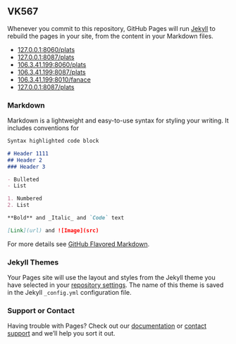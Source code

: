 ## VK567
Whenever you commit to this repository, GitHub Pages will run [Jekyll](https://jekyllrb.com/) to rebuild the pages in your site, from the content in your Markdown files.

- [127.0.0.1:8060/plats](http://127.0.0.1:8060/plats)
- [127.0.0.1:8087/plats](http://127.0.0.1:8087/plats)
- [106.3.41.199:8060/plats](http://106.3.41.199:8060/plats)
- [106.3.41.199:8087/plats](http://106.3.41.199:8087/plats)
- [106.3.41.199:8010/fanace](http://106.3.41.199:8010/fanace)
- [127.0.0.1:8087/plats](http://127.0.0.1:8087/plats)
### Markdown

Markdown is a lightweight and easy-to-use syntax for styling your writing. It includes conventions for

```markdown
Syntax highlighted code block

# Header 1111
## Header 2
### Header 3

- Bulleted
- List

1. Numbered
2. List

**Bold** and _Italic_ and `Code` text

[Link](url) and ![Image](src)
```

For more details see [GitHub Flavored Markdown](https://guides.github.com/features/mastering-markdown/).

### Jekyll Themes

Your Pages site will use the layout and styles from the Jekyll theme you have selected in your [repository settings](https://github.com/vk567/vk567/settings). The name of this theme is saved in the Jekyll `_config.yml` configuration file.

### Support or Contact

Having trouble with Pages? Check out our [documentation](https://help.github.com/categories/github-pages-basics/) or [contact support](https://github.com/contact) and we’ll help you sort it out.
